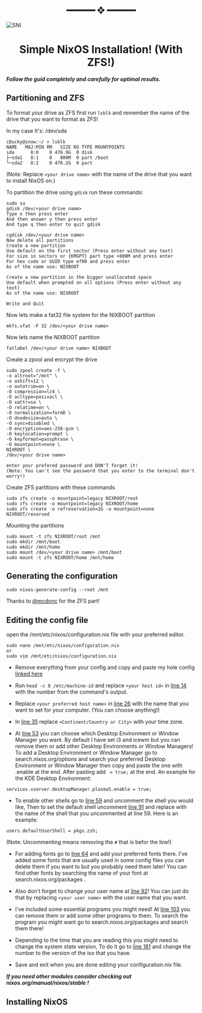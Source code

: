 <h2 align="center"> ━━━━━━  ❖  ━━━━━━ </h2>

![SNI](https://user-images.githubusercontent.com/105547581/180649454-81f27742-a4cb-4320-8757-d7969c27de3a.png)

<h1 align="center">Simple NixOS Installation! (With ZFS!)</h1>
<p>
</p>

***Follow the guid completely and carefully for optimal results.***

Partitioning and ZFS
--------------------
To format your drive as ZFS first run `lsblk` and remember the name of the drive that you want to format as ZFS!

In my case It's: /dev/sda 
```
cDucky@snow:~/ > lsblk
NAME   MAJ:MIN RM   SIZE RO TYPE MOUNTPOINTS
sda      8:0    0 476.9G  0 disk
├─sda1   8:1    0   800M  0 part /boot
└─sda2   8:2    0 476.2G  0 part
```
(Note: Replace `<your drive name>` with the name of the drive that you want to install NixOS on.)

To partition the drive using `gdisk` run these commands: 
```
sudo su
gdisk /dev/<your drive name>
Type o then press enter
And then answer y then press enter
And type q then enter to quit gdisk

cgdisk /dev/<your drive name>
Now delete all partitions
Create a new partition
Use default on the first sector (Press enter without any text)
For size in sectors or {KMGPT} part type +800M and press enter
For hex code or GUID type ef00 and press enter
As of the name use: NIXBOOT

Create a new partition in the bigger unallocated space
Use default when prompted on all options (Press enter without any text)
As of the name use: NIXROOT

Write and Quit
```

Now lets make a fat32 file system for the NIXBOOT partition
```
mkfs.vfat -F 32 /dev/<your drive name>
```
Now lets name the NIXBOOT partition
```
fatlabel /dev/<your drive name> NIXBOOT
```

Create a zpool and encrypt the drive
```
sudo zpool create -f \
-o altroot="/mnt" \
-o ashift=12 \
-o autotrim=on \
-O compression=lz4 \
-O acltype=posixacl \
-O xattr=sa \
-O relatime=on \
-O normalization=formD \
-O dnodesize=auto \
-O sync=disabled \
-O encryption=aes-256-gcm \
-O keylocation=prompt \
-O keyformat=passphrase \
-O mountpoint=none \
NIXROOT \
/dev/<your drive name>

enter your prefered password and DON'T forget it!
(Note: You can't see the password that you enter to the terminal don't worry!)
```
  
Create ZFS partitions with these commands
```
sudo zfs create -o mountpoint=legacy NIXROOT/root
sudo zfs create -o mountpoint=legacy NIXROOT/home
sudo zfs create -o refreservation=1G -o mountpoint=none NIXROOT/reserved
```
  
Mounting the partitions
```
sudo mount -t zfs NIXROOT/root /mnt
sudo mkdir /mnt/boot
sudo mkdir /mnt/home
sudo mount /dev/<your drive name> /mnt/boot
sudo mount -t zfs NIXROOT/home /mnt/home
```
  
Generating the configuration
----------------------------
```
sudo nixos-generate-config --root /mnt
```
Thanks to [@mcdonc](https://github.com/mcdonc) for the ZFS part!


Editing the config file
-----------------------

open the /mnt/etc/nixos/configuration.nix file with your preferred editor.
```
sudo nano /mnt/etc/nixos/configuration.nix
or
sudo vim /mnt/etc/nixos/configuration.nix
```


- Remove everything from your config and copy and paste my hole config [linked here](https://github.com/Cute-Ducky/SNI/blob/main/configuration.nix)


- Run ` head -c 8 /etc/machine-id ` and replace `<your host id>` in [line 14](https://github.com/Cute-Ducky/SNI/blob/main/configuration.nix#L14) with the number from the command's output.


- Replace `<your preferred host name>` in [line 26](https://github.com/Cute-Ducky/SNI/blob/main/configuration.nix#L26) with the name that you want to set for your computer. (You can choose anything!)
  
  
- In [line 35](https://github.com/Cute-Ducky/SNI/blob/main/configuration.nix#L35) replace `<Continent/Country or City>` with your time zone.
  
  
- At [line 53](https://github.com/Cute-Ducky/SNI/blob/main/configuration.nix#L53) you can choose which Desktop Environment or Window Manager you want. By default I have set i3 and icewm but you can remove them or add other Desktop Environments or Window Managers!
To add a Desktop Environment or Window Manager go to search.nixos.org/options and search your preferred Desktop Environment or Window Manager then copy and paste the one with .enable at the end. After pasting add ` = true;` at the end.
An example for the KDE Desktop Environment:
```
services.xserver.desktopManager.plasma5.enable = true;
```
  

- To enable other shells go to [line 59](https://github.com/Cute-Ducky/SNI/blob/main/configuration.nix#L59) and uncomment the shell you would like, Then to set the default shell uncomment [line 91](https://github.com/Cute-Ducky/SNI/blob/main/configuration.nix#L91) and replace <your preferred shell> with the name of the shell that you uncommented at line 59.
Here is an example:
```
users.defaultUserShell = pkgs.zsh;
```
(Note: Uncommenting means removing the `#` that is befor the line!)


- For adding fonts go to [line 64](https://github.com/Cute-Ducky/SNI/blob/main/configuration.nix#L64) and add your preferred fonts there. I've added some fonts that are usually used in some config files you can delete them if you want to but you probably need them later! 
You can find other fonts by searching the name of your font at search.nixos.org/packages .


- Also don't forget to change your user name at [line 92](https://github.com/Cute-Ducky/SNI/blob/main/configuration.nix#L92)! You can just do that by replacing `<your user name>` with the user name that you want.


- I've included some essential programs you might need! At [line 103](https://github.com/Cute-Ducky/SNI/blob/main/configuration.nix#L103) you can remove them or add some other programs to them. To search the program you might want go to search.nixos.org/packages and search them there!


- Depending to the time that you are reading this you might need to change the system state version, To do it go to [line 181](https://github.com/Cute-Ducky/SNI/blob/main/configuration.nix#L181) and change the number to the version of the iso that you have.


- Save and exit when you are done editing your configuration.nix file.


***If you need other modules consider checking out nixos.org/manual/nixos/stable !***


Installing NixOS
----------------
